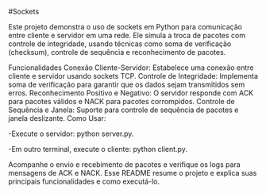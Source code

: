 #Sockets


Este projeto demonstra o uso de sockets em Python para comunicação entre cliente e servidor em uma rede. Ele simula a troca de pacotes com controle de integridade, usando técnicas como soma de verificação (checksum), controle de sequência e reconhecimento de pacotes.

Funcionalidades
Conexão Cliente-Servidor: Estabelece uma conexão entre cliente e servidor usando sockets TCP.
Controle de Integridade: Implementa soma de verificação para garantir que os dados sejam transmitidos sem erros.
Reconhecimento Positivo e Negativo: O servidor responde com ACK para pacotes válidos e NACK para pacotes corrompidos.
Controle de Sequência e Janela: Suporte para controle de sequência de pacotes e janela deslizante.
Como Usar:


-Execute o servidor: python server.py.

-Em outro terminal, execute o cliente: python client.py.

Acompanhe o envio e recebimento de pacotes e verifique os logs para mensagens de ACK e NACK.
Esse README resume o projeto e explica suas principais funcionalidades e como executá-lo.
